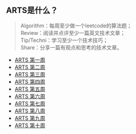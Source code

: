 ## ARTS是什么？

> Algorithm：每周至少做一个leetcode的算法题；<br>
> Review：阅读并点评至少一篇英文技术文章；<br>
> Tip/Techni：学习至少一个技术技巧；<br>
> Share：分享一篇有观点和思考的技术文章。<br>


- [ARTS 第一周](https://github.com/bigrotor187/Awesome-Java-Notes/blob/master/arts/ARTS%E7%AC%AC%E4%B8%80%E5%91%A8.md)
- [ARTS 第二周](https://github.com/bigrotor187/Awesome-Java-Notes/blob/master/arts/ARTS%E7%AC%AC%E4%BA%8C%E5%91%A8.md)
- [ARTS 第三周](https://github.com/bigrotor187/Awesome-Java-Notes/blob/master/arts/ARTS%E7%AC%AC%E4%B8%89%E5%91%A8.md)
- [ARTS 第四周](https://github.com/bigrotor187/Awesome-Java-Notes/blob/master/arts/ARTS%E7%AC%AC%E5%9B%9B%E5%91%A8.md)
- [ARTS 第五周](https://github.com/bigrotor187/Awesome-Java-Notes/blob/master/arts/ARTS%E7%AC%AC%E4%BA%94%E5%91%A8.md)
- [ARTS 第六周](https://github.com/bigrotor187/awesome-java-notes/blob/master/arts/ARTS%E7%AC%AC%E5%85%AD%E5%91%A8.md)
- [ARTS 第七周](https://github.com/bigrotor187/awesome-java-notes/blob/master/arts/ARTS%E7%AC%AC%E4%B8%83%E5%91%A8.md)
- [ARTS 第八周](https://github.com/bigrotor187/awesome-java-notes/blob/master/arts/ARTS%E7%AC%AC%E5%85%AB%E5%91%A8.md)
- [ARTS 第九周](https://github.com/bigrotor187/awesome-java-notes/blob/master/arts/ARTS%E7%AC%AC%E4%B9%9D%E5%91%A8.md)
- [ARTS 第十周](https://github.com/bigrotor187/awesome-java-notes/blob/master/arts/ARTS%20%E7%AC%AC%E5%8D%81%E5%91%A8.md)

